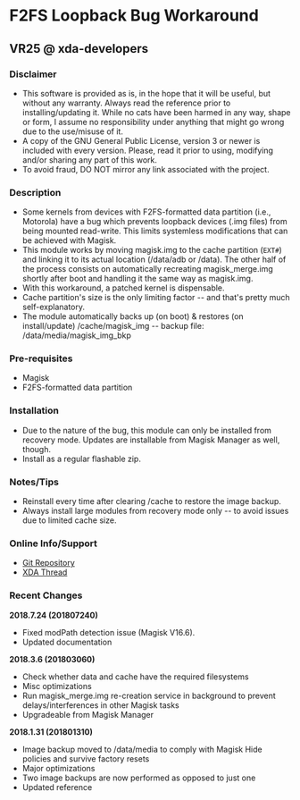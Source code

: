 # F2FS Loopback Bug Workaround
## VR25 @ xda-developers


### Disclaimer
- This software is provided as is, in the hope that it will be useful, but without any warranty. Always read the reference prior to installing/updating it. While no cats have been harmed in any way, shape or form, I assume no responsibility under anything that might go wrong due to the use/misuse of it.
- A copy of the GNU General Public License, version 3 or newer is included with every version. Please, read it prior to using, modifying and/or sharing any part of this work.
- To avoid fraud, DO NOT mirror any link associated with the project.


### Description
- Some kernels from devices with F2FS-formatted data partition (i.e., Motorola) have a bug which prevents loopback devices (.img files) from being mounted read-write. This limits systemless modifications that can be achieved with Magisk.
- This module works by moving magisk.img to the cache partition (`EXT#`) and linking it to its actual location (/data/adb or /data). The other half of the process consists on automatically recreating magisk_merge.img shortly after boot and handling it the same way as magisk.img.
- With this workaround, a patched kernel is dispensable.
- Cache partition's size is the only limiting factor -- and that's pretty much self-explanatory.
- The module automatically backs up (on boot) & restores (on install/update) /cache/magisk_img -- backup file: /data/media/magisk_img_bkp


### Pre-requisites 
- Magisk
- F2FS-formatted data partition


### Installation
- Due to the nature of the bug, this module can only be installed from recovery mode. Updates are installable from Magisk Manager as well, though.
- Install as a regular flashable zip.


### Notes/Tips
- Reinstall every time after clearing /cache to restore the image backup.
- Always install large modules from recovery mode only -- to avoid issues due to limited cache size.


### Online Info/Support
- [Git Repository](https://github.com/Magisk-Modules-Repo/f2fs-loopback-bug-workaround)
- [XDA Thread](https://forum.xda-developers.com/apps/magisk/guide-magisk-official-version-including-t3577875)


### Recent Changes

**2018.7.24 (201807240)**
- Fixed modPath detection issue (Magisk V16.6).
- Updated documentation

**2018.3.6 (201803060)**
- Check whether data and cache have the required filesystems
- Misc optimizations
- Run magisk_merge.img re-creation service in background to prevent delays/interferences in other Magisk tasks
- Upgradeable from Magisk Manager

**2018.1.31 (201801310)**
- Image backup moved to /data/media to comply with Magisk Hide policies and survive factory resets
- Major optimizations
- Two image backups are now performed as opposed to just one
- Updated reference
